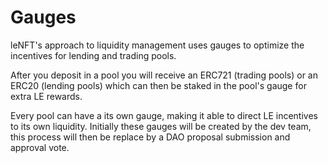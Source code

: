 # Gauges

leNFT's approach to liquidity management uses gauges to optimize the incentives for lending and trading pools.

After you deposit in a pool you will receive an ERC721 (trading pools) or an ERC20 (lending pools) which can then be staked in the pool's gauge for extra LE rewards.

Every pool can have a its own gauge, making it able to direct LE incentives to its own liquidity. Initially these gauges will be created by the dev team, this process will then be replace by a DAO proposal submission and approval vote.
